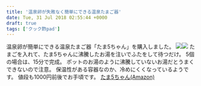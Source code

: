 ```yaml
---
title: '温泉卵が失敗なく簡単にできる温泉たまご器'
date: Tue, 31 Jul 2018 02:55:44 +0000
draft: true
tags: ['クック酢pad']
---
```


温泉卵が簡単にできる温泉たまご器「たま5ちゃん」を購入しました。 [![](//ws-fe.amazon-adsystem.com/widgets/q?_encoding=UTF8&ASIN=B000AW67T6&Format=_SL160_&ID=AsinImage&MarketPlace=JP&ServiceVersion=20070822&WS=1&tag=hrm0a-22)](https://www.amazon.co.jp/gp/product/B000AW67T6/ref=as_li_ss_il?ie=UTF8&psc=1&linkCode=li2&tag=hrm0a-22&linkId=f8ac389ce72f6518f39babf61926f43c)![](https://ir-jp.amazon-adsystem.com/e/ir?t=hrm0a-22&l=li2&o=9&a=B000AW67T6) たまごを入れて、たま5ちゃんに沸騰したお湯を注いでふたをして待つだけ。 5個の場合は、15分で完成。 ポットのお湯のように沸騰していないお湯だとうまくできないので注意。 保温性がある容器なのか、冷めにくくなっているようです。 値段も1000円前後でお手頃です。 [たま5ちゃん(Amazon)](https://amzn.to/2LGFYve)
